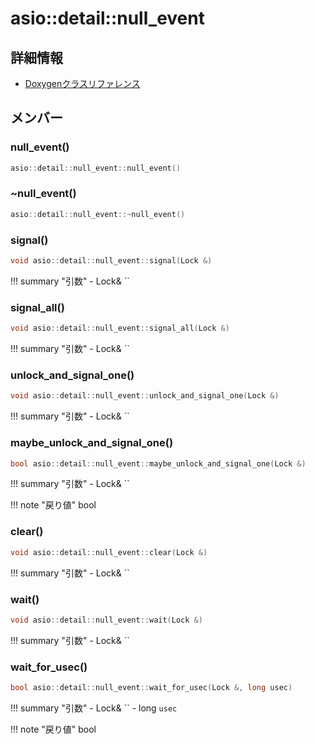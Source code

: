 # asio::detail::null_event



## 詳細情報

- [Doxygenクラスリファレンス](https://lang-ship.com/reference/ESP32/latest/classasio_1_1detail_1_1null__event.html)

## メンバー

### null_event()



```c
asio::detail::null_event::null_event()
```



### ~null_event()



```c
asio::detail::null_event::~null_event()
```



### signal()



```c
void asio::detail::null_event::signal(Lock &)
```

!!! summary "引数"
	- Lock& `` 



### signal_all()



```c
void asio::detail::null_event::signal_all(Lock &)
```

!!! summary "引数"
	- Lock& `` 



### unlock_and_signal_one()



```c
void asio::detail::null_event::unlock_and_signal_one(Lock &)
```

!!! summary "引数"
	- Lock& `` 



### maybe_unlock_and_signal_one()



```c
bool asio::detail::null_event::maybe_unlock_and_signal_one(Lock &)
```

!!! summary "引数"
	- Lock& `` 

!!! note "戻り値"
	bool



### clear()



```c
void asio::detail::null_event::clear(Lock &)
```

!!! summary "引数"
	- Lock& `` 



### wait()



```c
void asio::detail::null_event::wait(Lock &)
```

!!! summary "引数"
	- Lock& `` 



### wait_for_usec()



```c
bool asio::detail::null_event::wait_for_usec(Lock &, long usec)
```

!!! summary "引数"
	- Lock& `` 
	- long `usec` 

!!! note "戻り値"
	bool



